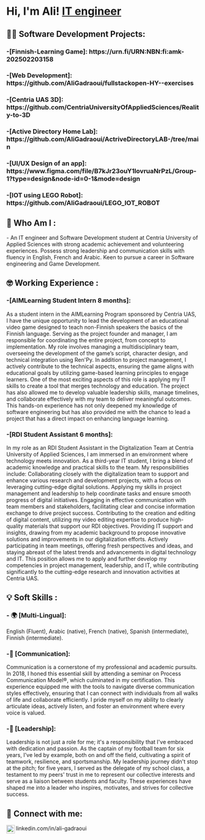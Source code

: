 <h1>Hi, I'm Ali!  <a href="linkedin.com/in/ali-gadraoui">IT engineer</a> </h1>

<h2>👨‍💻 Software Development Projects:</h2>

<h3>-[Finnish-Learning Game]: 
  https://urn.fi/URN:NBN:fi:amk-202502203158  
<h3>-[Web Development]: 
  https://github.com/AliGadraoui/fullstackopen-HY--exercises
<h3>-[Centria UAS 3D]: 
  https://github.com/CentriaUniversityOfAppliedSciences/Reality-to-3D
<h3>-[Active Directory Home Lab]:
  https://github.com/AliGadraoui/ActriveDirectoryLAB-/tree/main
<h3>-[UI/UX Design of an app]: 
  https://www.figma.com/file/B7kJr23ouY1lovruaNrPzL/Group-1?type=design&node-id=0-1&mode=design
<h3>-[IOT using LEGO Robot]: 
  https://github.com/AliGadraoui/LEGO_IOT_ROBOT

<h2> 🧐 Who Am I :</h2>
- An IT engineer and Software Development student at Centria University of Applied Sciences with strong academic achievement and volunteering experiences. Possess strong leadership and communication skills with fluency in English, French and Arabic. Keen to pursue a career in Software engineering and Game Development.

<h2> 🤓 Working Experience :</h2>
<h3>-[AIMLearning Student Intern 8 months]:</h3>As a student intern in the AIMLearning Program sponsored by Centria UAS, I have the unique opportunity to lead the development of an educational video game designed to teach non-Finnish speakers the basics of the Finnish language. Serving as the project founder and manager, I am responsible for coordinating the entire project, from concept to implementation.
My role involves managing a multidisciplinary team, overseeing the development of the game’s script, character design, and technical integration using Ren'Py. In addition to project management, I actively contribute to the technical aspects, ensuring the game aligns with educational goals by utilizing game-based learning principles to engage learners.
One of the most exciting aspects of this role is applying my IT skills to create a tool that merges technology and education. The project has also allowed me to develop valuable leadership skills, manage timelines, and collaborate effectively with my team to deliver meaningful outcomes. This hands-on experience has not only deepened my knowledge of software engineering but has also provided me with the chance to lead a project that has a direct impact on enhancing language learning.

<h3>-[RDI Student Assistant 6 months]:</h3>In my role as an RDI Student Assistant in the Digitalization Team at Centria University of Applied Sciences, I am immersed in an environment where technology meets innovation. As a third-year IT student, I bring a blend of academic knowledge and practical skills to the team. My responsibilities include:
Collaborating closely with the digitalization team to support and enhance various research and development projects, with a focus on leveraging cutting-edge digital solutions.
Applying my skills in project management and leadership to help coordinate tasks and ensure smooth progress of digital initiatives.
Engaging in effective communication with team members and stakeholders, facilitating clear and concise information exchange to drive project success.
Contributing to the creation and editing of digital content, utilizing my video editing expertise to produce high-quality materials that support our RDI objectives.
Providing IT support and insights, drawing from my academic background to propose innovative solutions and improvements in our digitalization efforts.
Actively participating in team meetings, offering fresh perspectives and ideas, and staying abreast of the latest trends and advancements in digital technology and IT.
This position allows me to apply and further develop my competencies in project management, leadership, and IT, while contributing significantly to the cutting-edge research and innovation activities at Centria UAS.

<h2> 💡 Soft Skills :</h2>
<h3>- 🌍 [Multi-Lingual]:</h3> English (Fluent), Arabic (native), French (native), Spanish (intermediate), Finnish (intermediate).
<h3>-💬 [Communication]:</h3>Communication is a cornerstone of my professional and academic pursuits. In 2018, I honed this essential skill by attending a seminar on Process Communication Model®, which culminated in my certification. This experience equipped me with the tools to navigate diverse communication styles effectively, ensuring that I can connect with individuals from all walks of life and collaborate efficiently. I pride myself on my ability to clearly articulate ideas, actively listen, and foster an environment where every voice is valued.
<h3>-🧢 [Leadership]:</h3>Leadership is not just a role for me; it's a responsibility that I've embraced with dedication and passion. As the captain of my football team for six years, I've led by example, both on and off the field, cultivating a spirit of teamwork, resilience, and sportsmanship. My leadership journey didn't stop at the pitch; for five years, I served as the delegate of my school class, a testament to my peers' trust in me to represent our collective interests and serve as a liaison between students and faculty. These experiences have shaped me into a leader who inspires, motivates, and strives for collective success.

<h2> 🤳 Connect with me:</h2>

<img align="left" alt="AliGadraoui | LinkedIn" width="22px" src="https://cdn.jsdelivr.net/npm/simple-icons@v3/icons/linkedin.svg" />linkedin.com/in/ali-gadraoui

[linkedin]: linkedin.com/in/ali-gadraoui

<!--
**joshmadakor1/joshmadakor1** is a ✨ _special_ ✨ repository because its `README.md` (this file) appears on your GitHub profile.

Here are some ideas to get you started:

- 🔭 I’m currently working on ...
- 🌱 I’m currently learning ...
- 👯 I’m looking to collaborate on ...
- 🤔 I’m looking for help with ...
- 💬 Ask me about ...
- 📫 How to reach me: ...
- 😄 Pronouns: ...
- ⚡ Fun fact: ...
-->
